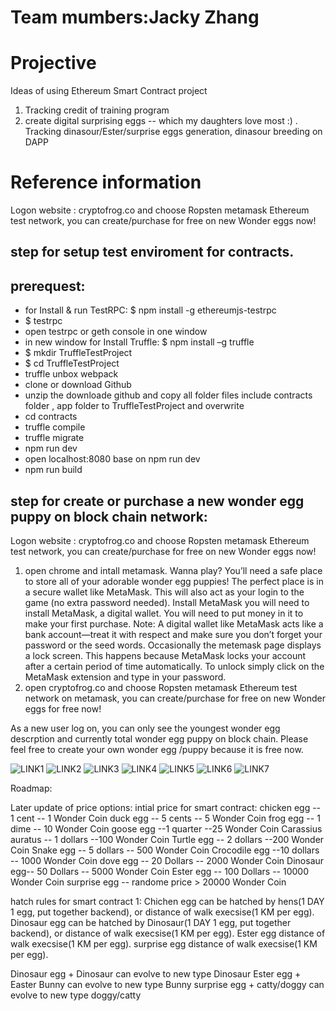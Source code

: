 # Team mumbers:Jacky Zhang


# Projective
Ideas of using Ethereum Smart Contract project
1. Tracking credit of training program
2. create digital surprising eggs -- which my daughters love most :) . Tracking dinasour/Ester/surprise eggs generation, dinasour breeding on DAPP

# Reference information
Logon website : cryptofrog.co and choose Ropsten metamask Ethereum test network, you can create/purchase for free on new Wonder eggs now!


## step for setup test enviroment for contracts.

## prerequest:
* for Install & run TestRPC: $ npm install -g ethereumjs-testrpc
* $ testrpc
* open testrpc or geth console in one window
* in new window for Install Truffle: $ npm install –g truffle
* $ mkdir TruffleTestProject
* $ cd TruffleTestProject
* truffle unbox webpack
* clone or download Github
* unzip the downloade github and copy all folder files include contracts folder , app folder to TruffleTestProject and overwrite
* cd contracts
* truffle compile
* truffle migrate
* npm run dev
* open localhost:8080 base on npm run dev
* npm run build


## step for create or purchase a new wonder egg puppy on block chain network:

Logon website : cryptofrog.co and choose Ropsten metamask Ethereum test network, you can create/purchase for free on new Wonder eggs now!
1. open chrome and intall metamask.
Wanna play?
You’ll need a safe place to store all of your adorable wonder egg puppies! The perfect place is in a secure wallet like MetaMask. This will also act as your login to the game (no extra password needed).
Install MetaMask
you will need to install MetaMask, a digital wallet. You will need to put money in it to make your first purchase.
Note: A digital wallet like MetaMask acts like a bank account—treat it with respect and make sure you don’t forget your password or the seed words.
Occasionally the metemask page displays a lock screen. This happens because MetaMask locks your account after a certain period of time automatically. To unlock simply click on the MetaMask extension and type in your password.
2. open cryptofrog.co and choose Ropsten metamask Ethereum test network on metamask, you can create/purchase for free on new Wonder eggs for free now! 
 

As a new user log on, you can only see the youngest wonder egg descrption and currently total wonder egg puppy on block chain.
Please feel free to create your own wonder egg /puppy because it is free now.
 
![LINK1](http://res.cloudinary.com/cryptofrog/image/upload/v1521082543/1.jpg)
![LINK2](http://res.cloudinary.com/cryptofrog/image/upload/v1521082543/2.jpg)
![LINK3](http://res.cloudinary.com/cryptofrog/image/upload/v1521082543/3.jpg)
![LINK4](http://res.cloudinary.com/cryptofrog/image/upload/v1521082543/4.jpg)
![LINK5](http://res.cloudinary.com/cryptofrog/image/upload/v1521082543/5.jpg)
![LINK6](http://res.cloudinary.com/cryptofrog/image/upload/v1521082543/6.jpg)
![LINK7](http://res.cloudinary.com/cryptofrog/image/upload/v1521082543/7.jpg)

Roadmap:

Later update of price options: 
intial price for smart contract:
chicken egg -- 1 cent -- 1 Wonder Coin
duck egg -- 5 cents  -- 5 Wonder Coin
frog egg -- 1 dime  -- 10 Wonder Coin
goose egg --1 quarter --25 Wonder Coin
Carassius auratus -- 1 dollars --100 Wonder Coin
Turtle egg -- 2 dollars --200 Wonder Coin 
Snake egg -- 5 dollars -- 500 Wonder Coin
Crocodile egg --10 dollars -- 1000 Wonder Coin 
dove egg -- 20 Dollars -- 2000 Wonder Coin
Dinosaur egg-- 50 Dollars -- 5000 Wonder Coin
Ester egg -- 100 Dollars -- 10000 Wonder Coin
surprise egg -- randome price > 20000 Wonder Coin

hatch rules for smart contract 1: 
Chichen egg can be hatched by hens(1 DAY 1 egg, put together backend), or distance of walk execsise(1 KM per egg).
Dinosaur egg can be hatched by Dinosaur(1 DAY 1 egg, put together backend), or distance of walk execsise(1 KM per egg).
Ester egg distance of walk execsise(1 KM per egg).
surprise egg distance of walk execsise(1 KM per egg).

Dinosaur egg + Dinosaur can evolve to new type Dinosaur 
Ester egg + Easter Bunny can evolve to new type Bunny
surprise egg + catty/doggy can evolve to new type doggy/catty
